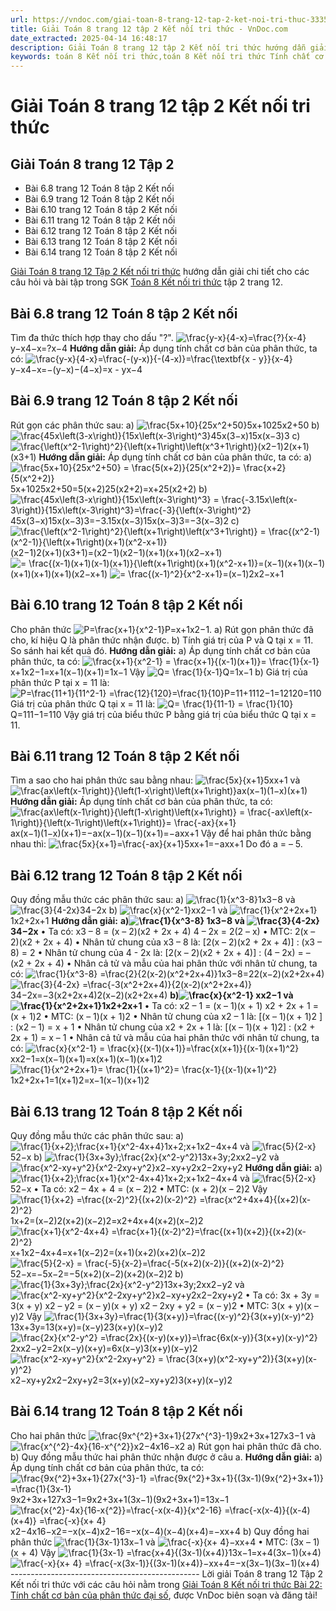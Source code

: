```yaml
---
url: https://vndoc.com/giai-toan-8-trang-12-tap-2-ket-noi-tri-thuc-333504
title: Giải Toán 8 trang 12 tập 2 Kết nối tri thức - VnDoc.com
date_extracted: 2025-04-14 16:48:17
description: Giải Toán 8 trang 12 tập 2 Kết nối tri thức hướng dẫn giải chi tiết các câu hỏi và bài tập trong SGK Toán 8 Kết nối tri thức tập 2.
keywords: toán 8 Kết nối tri thức,toán 8 Kết nối tri thức Tính chất cơ bản của phân thức đại số,toán lớp 8 Kết nối tri thức,giải toán 8 Kết nối tri thức,giải sgk toán 8 Kết nối tri thức,sgk toán 8 Kết nối tri thức,giải toán 8 Tính chất cơ bản của phân thức đại số,giải toán 8 kntt bài 22,toán 8 bài 22,giải toán 8 bài 22,bài 22 toán 8,giải bài 22 toán 8,toán 8 trang 12,giải toán 8 trang 12,giải toán lớp 8 trang 12,toán lớp 8 trang 12,bài 6.13 sgk toán 8 tập 2,Bài 6.14 sgk toán 8 tập 2
---
```


# Giải Toán 8 trang 12 tập 2 Kết nối tri thức
## **Giải Toán 8 trang 12 Tập 2**
  * Bài 6.8 trang 12 Toán 8 tập 2 Kết nối
  * Bài 6.9 trang 12 Toán 8 tập 2 Kết nối
  * Bài 6.10 trang 12 Toán 8 tập 2 Kết nối
  * Bài 6.11 trang 12 Toán 8 tập 2 Kết nối
  * Bài 6.12 trang 12 Toán 8 tập 2 Kết nối
  * Bài 6.13 trang 12 Toán 8 tập 2 Kết nối
  * Bài 6.14 trang 12 Toán 8 tập 2 Kết nối

[Giải Toán 8 trang 12 Tập 2 Kết nối tri thức](<https://vndoc.com/giai-toan-8-trang-12-tap-2-ket-noi-tri-thuc-333504>) hướng dẫn giải chi tiết cho các câu hỏi và bài tập trong SGK [Toán 8 Kết nối tri thức](<https://vndoc.com/toan-8-ket-noi-tri-thuc>) tập 2 trang 12.
## **Bài 6.8 trang 12 Toán 8 tập 2 Kết nối**
Tìm đa thức thích hợp thay cho dấu "?".
![\\frac{y-x}{4-x}=\\frac{?}{x-4}](https://i.vdoc.vn/data/image/blank.png)y−x4−x=?x−4
**Hướng dẫn giải:**
Áp dụng tính chất cơ bản của phân thức, ta có:
![\\frac{y-x}{4-x}=\\frac{-\(y-x\)}{-\(4-x\)}=\\frac{\\textbf{x - y}}{x-4}](https://i.vdoc.vn/data/image/blank.png)y−x4−x=−\(y−x\)−\(4−x\)=x - yx−4
## **Bài 6.9 trang 12 Toán 8 tập 2 Kết nối**
Rút gọn các phân thức sau:
a\) ![\\frac{5x+10}{25x^2+50}](https://i.vdoc.vn/data/image/blank.png)5x+1025x2+50
b\) ![\\frac{45x\\left\(3-x\\right\)}{15x\\left\(x-3\\right\)^3}](https://i.vdoc.vn/data/image/blank.png)45x\(3−x\)15x\(x−3\)3
c\) ![\\frac{\\left\(x^2-1\\right\)^2}{\\left\(x+1\\right\)\\left\(x^3+1\\right\)}](https://i.vdoc.vn/data/image/blank.png)\(x2−1\)2\(x+1\)\(x3+1\)
**Hướng dẫn giải:**
Áp dụng tính chất cơ bản của phân thức, ta có:
a\) ![\\frac{5x+10}{25x^2+50} = \\frac{5\(x+2\)}{25\(x^2+2\)}= \\frac{x+2}{5\(x^2+2\)}](https://i.vdoc.vn/data/image/blank.png)5x+1025x2+50=5\(x+2\)25\(x2+2\)=x+25\(x2+2\)
b\) ![\\frac{45x\\left\(3-x\\right\)}{15x\\left\(x-3\\right\)^3} = \\frac{-3.15x\\left\(x-3\\right\)}{15x\\left\(x-3\\right\)^3}=\\frac{-3}{\\left\(x-3\\right\)^2}](https://i.vdoc.vn/data/image/blank.png)45x\(3−x\)15x\(x−3\)3=−3.15x\(x−3\)15x\(x−3\)3=−3\(x−3\)2
c\) ![\\frac{\\left\(x^2-1\\right\)^2}{\\left\(x+1\\right\)\\left\(x^3+1\\right\)} = \\frac{\(x^2-1\)\(x^2-1\)}{\\left\(x+1\\right\)\(x+1\)\(x^2-x+1\)}](https://i.vdoc.vn/data/image/blank.png)\(x2−1\)2\(x+1\)\(x3+1\)=\(x2−1\)\(x2−1\)\(x+1\)\(x+1\)\(x2−x+1\)
![= \\frac{\(x-1\)\(x+1\)\(x-1\)\(x+1\)}{\\left\(x+1\\right\)\(x+1\)\(x^2-x+1\)}](https://i.vdoc.vn/data/image/blank.png)=\(x−1\)\(x+1\)\(x−1\)\(x+1\)\(x+1\)\(x+1\)\(x2−x+1\)
![= \\frac{\(x-1\)^2}{x^2-x+1}](https://i.vdoc.vn/data/image/blank.png)=\(x−1\)2x2−x+1
## **Bài 6.10 trang 12 Toán 8 tập 2 Kết nối**
Cho phân thức ![P=\\frac{x+1}{x^2-1}](https://i.vdoc.vn/data/image/blank.png)P=x+1x2−1.
a\) Rút gọn phân thức đã cho, kí hiệu Q là phân thức nhận được.
b\) Tính giá trị của P và Q tại x = 11. So sánh hai kết quả đó.
**Hướng dẫn giải:**
a\) Áp dụng tính chất cơ bản của phân thức, ta có:
![\\frac{x+1}{x^2-1} = \\frac{x+1}{\(x-1\)\(x+1\)}= \\frac{1}{x-1}](https://i.vdoc.vn/data/image/blank.png)x+1x2−1=x+1\(x−1\)\(x+1\)=1x−1
Vậy ![Q= \\frac{1}{x-1}](https://i.vdoc.vn/data/image/blank.png)Q=1x−1
b\) Giá trị của phân thức P tại x = 11 là:
![P=\\frac{11+1}{11^2-1} =\\frac{12}{120}=\\frac{1}{10}](https://i.vdoc.vn/data/image/blank.png)P=11+1112−1=12120=110
Giá trị của phân thức Q tại x = 11 là:
![Q= \\frac{1}{11-1} = \\frac{1}{10}](https://i.vdoc.vn/data/image/blank.png)Q=111−1=110
Vậy giá trị của biểu thức P bằng giá trị của biểu thức Q tại x = 11.
## **Bài 6.11 trang 12 Toán 8 tập 2 Kết nối**
Tìm a sao cho hai phân thức sau bằng nhau:
![\\frac{5x}{x+1}](https://i.vdoc.vn/data/image/blank.png)5xx+1 và ![\\frac{ax\\left\(x-1\\right\)}{\\left\(1-x\\right\)\\left\(x+1\\right\)}](https://i.vdoc.vn/data/image/blank.png)ax\(x−1\)\(1−x\)\(x+1\)
**Hướng dẫn giải:**
Áp dụng tính chất cơ bản của phân thức, ta có:
![\\frac{ax\\left\(x-1\\right\)}{\\left\(1-x\\right\)\\left\(x+1\\right\)} = \\frac{-ax\\left\(x-1\\right\)}{\\left\(x-1\\right\)\\left\(x+1\\right\)}= \\frac{-ax}{x+1}](https://i.vdoc.vn/data/image/blank.png)ax\(x−1\)\(1−x\)\(x+1\)=−ax\(x−1\)\(x−1\)\(x+1\)=−axx+1
Vậy để hai phân thức bằng nhau thì:
![\\frac{5x}{x+1}=\\frac{-ax}{x+1}](https://i.vdoc.vn/data/image/blank.png)5xx+1=−axx+1
Do đó a = – 5.
## **Bài 6.12 trang 12 Toán 8 tập 2 Kết nối**
Quy đồng mẫu thức các phân thức sau:
a\) ![\\frac{1}{x^3-8}](https://i.vdoc.vn/data/image/blank.png)1x3−8 và ![\\frac{3}{4-2x}](https://i.vdoc.vn/data/image/blank.png)34−2x
b\) ![\\frac{x}{x^2-1}](https://i.vdoc.vn/data/image/blank.png)xx2−1 và ![\\frac{1}{x^2+2x+1}](https://i.vdoc.vn/data/image/blank.png)1x2+2x+1
**Hướng dẫn giải:**
**a\)![\\frac{1}{x^3-8}](https://i.vdoc.vn/data/image/blank.png) 1x3−8 và ![\\frac{3}{4-2x}](https://i.vdoc.vn/data/image/blank.png)34−2x**
• Ta có: x3 – 8 = \(x – 2\)\(x2 \+ 2x + 4\)
4 – 2x = 2\(2 – x\)
• MTC: 2\(x – 2\)\(x2 \+ 2x + 4\)
• Nhân tử chung của x3 – 8 là:
\[2\(x – 2\)\(x2 \+ 2x + 4\)\] : \(x3 – 8\) = 2
• Nhân tử chung của 4 - 2x là:
\[2\(x – 2\)\(x2 \+ 2x + 4\)\] : \(4 – 2x\) = – \(x2 \+ 2x + 4\)
• Nhân cả tử và mẫu của hai phân thức với nhân tử chung, ta có:
![\\frac{1}{x^3-8} =\\frac{2}{2\(x-2\)\(x^2+2x+4\)}](https://i.vdoc.vn/data/image/blank.png)1x3−8=22\(x−2\)\(x2+2x+4\)
![\\frac{3}{4-2x} =\\frac{-3\(x^2+2x+4\)}{2\(x-2\)\(x^2+2x+4\)}](https://i.vdoc.vn/data/image/blank.png)34−2x=−3\(x2+2x+4\)2\(x−2\)\(x2+2x+4\)
**b\)![\\frac{x}{x^2-1}](https://i.vdoc.vn/data/image/blank.png) xx2−1 và ![\\frac{1}{x^2+2x+1}](https://i.vdoc.vn/data/image/blank.png)1x2+2x+1**
• Ta có: x2 – 1 = \(x – 1\)\(x + 1\)
x2 \+ 2x + 1 = \(x + 1\)2
• MTC: \(x – 1\)\(x + 1\)2
• Nhân tử chung của x2 – 1 là:
\[\(x – 1\)\(x + 1\)2 \] : \(x2 – 1\) = x + 1
• Nhân tử chung của x2 \+ 2x + 1 là:
\[\(x – 1\)\(x + 1\)2\] : \(x2 \+ 2x + 1\) = x – 1
• Nhân cả tử và mẫu của hai phân thức với nhân tử chung, ta có:
![\\frac{x}{x^2-1} = \\frac{x}{\(x-1\)\(x+1\)}=\\frac{x\(x+1\)}{\(x-1\)\(x+1\)^2}](https://i.vdoc.vn/data/image/blank.png)xx2−1=x\(x−1\)\(x+1\)=x\(x+1\)\(x−1\)\(x+1\)2
![\\frac{1}{x^2+2x+1}= \\frac{1}{\(x+1\)^2}=  \\frac{x-1}{\(x-1\)\(x+1\)^2}](https://i.vdoc.vn/data/image/blank.png)1x2+2x+1=1\(x+1\)2=x−1\(x−1\)\(x+1\)2
## **Bài 6.13 trang 12 Toán 8 tập 2 Kết nối**
Quy đồng mẫu thức các phân thức sau:
a\) ![\\frac{1}{x+2};\\frac{x+1}{x^2-4x+4}](https://i.vdoc.vn/data/image/blank.png)1x+2;x+1x2−4x+4 và ![\\frac{5}{2-x}](https://i.vdoc.vn/data/image/blank.png)52−x
b\) ![\\frac{1}{3x+3y};\\frac{2x}{x^2-y^2}](https://i.vdoc.vn/data/image/blank.png)13x+3y;2xx2−y2 và ![\\frac{x^2-xy+y^2}{x^2-2xy+y^2}](https://i.vdoc.vn/data/image/blank.png)x2−xy+y2x2−2xy+y2
**Hướng dẫn giải:**
a\) ![\\frac{1}{x+2};\\frac{x+1}{x^2-4x+4}](https://i.vdoc.vn/data/image/blank.png)1x+2;x+1x2−4x+4 và ![\\frac{5}{2-x}](https://i.vdoc.vn/data/image/blank.png)52−x
• Ta có: x2 – 4x + 4 = \(x – 2\)2
• MTC: \(x + 2\)\(x – 2\)2
Vậy ![\\frac{1}{x+2} =\\frac{\(x-2\)^2}{\(x+2\)\(x-2\)^2} =\\frac{x^2+4x+4}{\(x+2\)\(x-2\)^2}](https://i.vdoc.vn/data/image/blank.png)1x+2=\(x−2\)2\(x+2\)\(x−2\)2=x2+4x+4\(x+2\)\(x−2\)2
![\\frac{x+1}{x^2-4x+4} =\\frac{x+1}{\(x-2\)^2}=\\frac{\(x+1\)\(x+2\)}{\(x+2\)\(x-2\)^2}](https://i.vdoc.vn/data/image/blank.png)x+1x2−4x+4=x+1\(x−2\)2=\(x+1\)\(x+2\)\(x+2\)\(x−2\)2
![\\frac{5}{2-x} = \\frac{-5}{x-2}=\\frac{-5\(x+2\)\(x-2\)}{\(x+2\)\(x-2\)^2}](https://i.vdoc.vn/data/image/blank.png)52−x=−5x−2=−5\(x+2\)\(x−2\)\(x+2\)\(x−2\)2
b\) ![\\frac{1}{3x+3y};\\frac{2x}{x^2-y^2}](https://i.vdoc.vn/data/image/blank.png)13x+3y;2xx2−y2 và ![\\frac{x^2-xy+y^2}{x^2-2xy+y^2}](https://i.vdoc.vn/data/image/blank.png)x2−xy+y2x2−2xy+y2
• Ta có: 3x + 3y = 3\(x + y\)
x2 – y2 = \(x – y\)\(x + y\)
x2 – 2xy + y2 = \(x – y\)2
• MTC: 3\(x + y\)\(x – y\)2
Vậy ![\\frac{1}{3x+3y}=\\frac{1}{3\(x+y\)}=\\frac{\(x-y\)^2}{3\(x+y\)\(x-y\)^2}](https://i.vdoc.vn/data/image/blank.png)13x+3y=13\(x+y\)=\(x−y\)23\(x+y\)\(x−y\)2
![\\frac{2x}{x^2-y^2} =\\frac{2x}{\(x-y\)\(x+y\)}=\\frac{6x\(x-y\)}{3\(x+y\)\(x-y\)^2}](https://i.vdoc.vn/data/image/blank.png)2xx2−y2=2x\(x−y\)\(x+y\)=6x\(x−y\)3\(x+y\)\(x−y\)2
![\\frac{x^2-xy+y^2}{x^2-2xy+y^2}  = \\frac{3\(x+y\)\(x^2-xy+y^2\)}{3\(x+y\)\(x-y\)^2}](https://i.vdoc.vn/data/image/blank.png)x2−xy+y2x2−2xy+y2=3\(x+y\)\(x2−xy+y2\)3\(x+y\)\(x−y\)2
## **Bài 6.14 trang 12 Toán 8 tập 2 Kết nối**
Cho hai phân thức ![\\frac{9x^{^2}+3x+1}{27x^{^3}-1}](https://i.vdoc.vn/data/image/blank.png)9x2+3x+127x3−1 và ![\\frac{x^{^2}-4x}{16-x^{^2}}](https://i.vdoc.vn/data/image/blank.png)x2−4x16−x2
a\) Rút gọn hai phân thức đã cho.
b\) Quy đồng mẫu thức hai phân thức nhận được ở câu a.
**Hướng dẫn giải:**
a\) Áp dụng tính chất cơ bản của phân thức, ta có:
![\\frac{9x{^2}+3x+1}{27x{^3}-1} =\\frac{9x{^2}+3x+1}{\(3x-1\)\(9x{^2}+3x+1\)} =\\frac{1}{3x-1}](https://i.vdoc.vn/data/image/blank.png)9x2+3x+127x3−1=9x2+3x+1\(3x−1\)\(9x2+3x+1\)=13x−1
![\\frac{x{^2}-4x}{16-x{^2}}=\\frac{-x\(x-4\)}{x^2-16} =\\frac{-x\(x-4\)}{\(x-4\)\(x+4\)} =\\frac{-x}{x+ 4}](https://i.vdoc.vn/data/image/blank.png)x2−4x16−x2=−x\(x−4\)x2−16=−x\(x−4\)\(x−4\)\(x+4\)=−xx+4
b\) Quy đồng hai phân thức ![\\frac{1}{3x-1}](https://i.vdoc.vn/data/image/blank.png)13x−1 và ![\\frac{-x}{x+ 4}](https://i.vdoc.vn/data/image/blank.png)−xx+4
• MTC: \(3x – 1\)\(x + 4\)
Vậy ![\\frac{1}{3x-1} =\\frac{x+4}{\(3x-1\)\(x+4\)}](https://i.vdoc.vn/data/image/blank.png)13x−1=x+4\(3x−1\)\(x+4\)
![\\frac{-x}{x+ 4}  =\\frac{-x\(3x-1\)}{\(3x-1\)\(x+4\)}](https://i.vdoc.vn/data/image/blank.png)−xx+4=−x\(3x−1\)\(3x−1\)\(x+4\)
\-----------------------------------------------
Lời giải Toán 8 trang 12 Tập 2 Kết nối tri thức với các câu hỏi nằm trong [Giải Toán 8 Kết nối tri thức Bài 22: Tính chất cơ bản của phân thức đại số](<https://vndoc.com/toan-8-bai-22-tinh-chat-co-ban-cua-phan-thuc-dai-so-313917>), được VnDoc biên soạn và đăng tải\!

